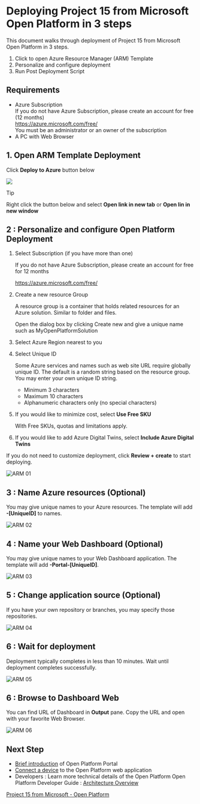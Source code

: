 # Deploying Project 15 from Microsoft Open Platform in 3 steps

This document walks through deployment of Project 15 from Microsoft Open Platform in 3 steps.

1. Click to open Azure Resource Manager (ARM) Template
1. Personalize and configure deployment
1. Run Post Deployment Script

## Requirements

- Azure Subscription  
    If you do not have Azure Subscription, please create an account for free (12 months)  
    <https://azure.microsoft.com/free/>  
    You must be an administrator or an owner of the subscription  
- A PC with Web Browser

## 1. Open ARM Template Deployment

Click **Deploy to Azure** button below  

<a href="https://ms.portal.azure.com/#blade/Microsoft_Azure_CreateUIDef/CustomDeploymentBlade/uri/https%3A%2F%2Fraw.githubusercontent.com%2Fmicrosoft%2Fproject15%2Fmaster%2FDeploy%2Fazuredeploy-v2.json/uiFormDefinitionUri/https%3A%2F%2Fraw.githubusercontent.com%2Fmicrosoft%2Fproject15%2Fmaster%2FDeploy%2FazuredeployUI.json" target="_blank"><img src="deploy-to-azure.svg"/></a>

> [!TIP]  
> Right click the button below and select **Open link in new tab** or **Open lin in new window**

## 2 : Personalize and configure Open Platform Deployment

1. Select Subscription (if you have more than one)

    If you do not have Azure Subscription, please create an account for free for 12 months

    https://azure.microsoft.com/free/

1. Create a new resource Group

    A resource group is a container that holds related resources for an Azure solution. Similar to folder and files.

    Open the dialog box by clicking Create new and give a unique name such as MyOpenPlatformSolution

1. Select Azure Region nearest to you
1. Select Unique ID  
    
    Some Azure services and names such as web site URL require globally unique ID. The default is a random string based on the resource group. You may enter your own unique ID string.

    - Minimum 3 characters
    - Maximum 10 characters
    - Alphanumeric characters only (no special characters)

1. If you would like to minimize cost, select **Use Free SKU**

    With Free SKUs, quotas and limitations apply.

1. If you would like to add Azure Digital Twins, select **Include Azure Digital Twins** 

If you do not need to customize deployment, click **Review + create** to start deploying.

![ARM 01](media/ARM-01.png)

## 3 : Name Azure resources (Optional)

You may give unique names to your Azure resources.  The template will add **-[UniqueID]** to names.

![ARM 02](media/ARM-02.png)

## 4 : Name your Web Dashboard (Optional)

You may give unique names to your Web Dashboard application.  The template will add **-Portal-[UniqueID]**.

![ARM 03](media/ARM-03.png)

## 5 : Change application source (Optional)

If you have your own repository or branches, you may specify those repositories.

![ARM 04](media/ARM-04.png)


## 6 : Wait for deployment

Deployment typically completes in less than 10 minutes.  Wait until deployment completes successfully.

![ARM 05](media/ARM-05.png)

## 6 : Browse to Dashboard Web

You can find URL of Dashboard in **Output** pane.  Copy the URL and open with your favorite Web Browser.

![ARM 06](media/ARM-06.png)

## Next Step

- [Brief introduction](OpenPlatformPortal.md) of Open Platform Portal
- [Connect a device](ConnectingDevice.md) to the Open Platform web application
- Developers : Learn more technical details of the Open Platform Open Platform Developer Guide : [Architecture Overview](../Developer-Guide/Architecture-Overview.md)

[Project 15 from Microsoft - Open Platform](../README.md)

